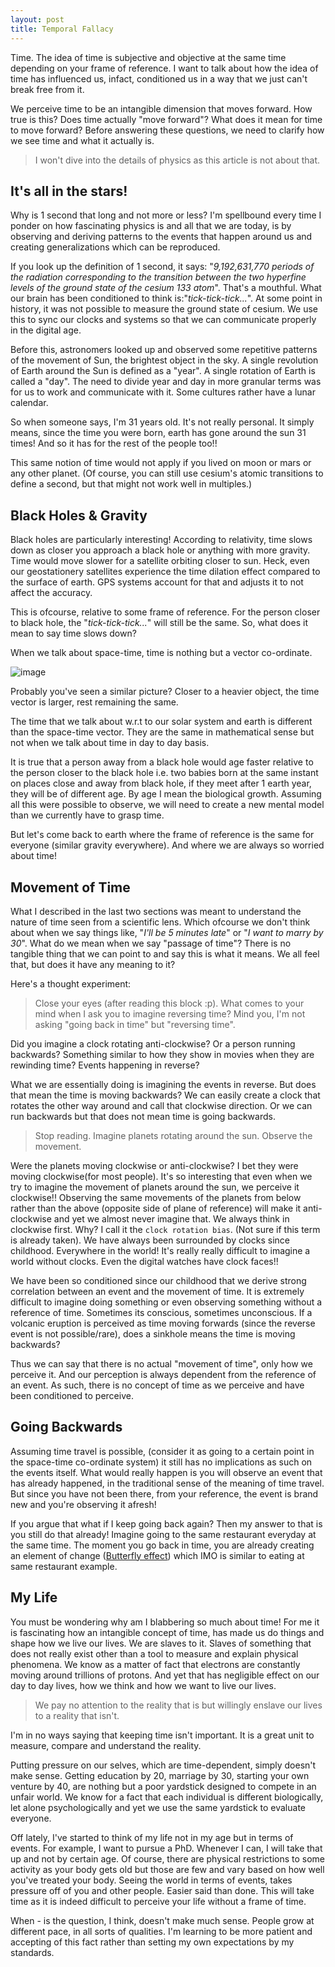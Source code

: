 ```yaml
---
layout: post
title: Temporal Fallacy
---
```


Time. The idea of time is subjective and objective at the same time depending on your frame of reference. I want to talk about how the idea of time has influenced us, infact, conditioned us in a way that we just can't break free from it.

We perceive time to be an intangible dimension that moves forward. How true is this? Does time actually "move forward"? What does it mean for time to move forward? Before answering these questions, we need to clarify how we see time and what it actually is.

> I won't dive into the details of physics as this article is not about that.

## It's all in the stars!

Why is 1 second that long and not more or less? I'm spellbound every time I ponder on how fascinating physics is and all that we are today, is by observing and deriving patterns to the events that happen around us and creating generalizations which can be reproduced.

If you look up the definition of 1 second, it says: "*9,192,631,770 periods of the radiation corresponding to the transition between the two hyperfine levels of the ground state of the cesium 133 atom*". That's a mouthful. What our brain has been conditioned to think is:"*tick-tick-tick...*". At some point in history, it was not possible to measure the ground state of cesium. We use this to sync our clocks and systems so that we can communicate properly in the digital age.

Before this, astronomers looked up and observed some repetitive patterns of the movement of Sun, the brightest object in the sky. A single revolution of Earth around the Sun is defined as a "year". A single rotation of Earth is called a "day". The need to divide year and day in more granular terms was for us to work and communicate with it. Some cultures rather have a lunar calendar.

So when someone says, I'm 31 years old. It's not really personal. It simply means, since the time you were born, earth has gone around the sun 31 times! And so it has for the rest of the people too!!

This same notion of time would not apply if you lived on moon or mars or any other planet. (Of course, you can still use cesium's atomic transitions to define a second, but that might not work well in multiples.)

## Black Holes & Gravity

Black holes are particularly interesting! According to relativity, time slows down as closer you approach a black hole or anything with more gravity. Time would move slower for a satellite orbiting closer to sun. Heck, even our geostationery satellites experience the time dilation effect compared to the surface of earth. GPS systems account for that and adjusts it to not affect the accuracy.

This is ofcourse, relative to some frame of reference. For the person closer to black hole, the "*tick-tick-tick...*" will still be the same. So, what does it mean to say time slows down?

When we talk about space-time, time is nothing but a vector co-ordinate. 

![image](https://hackmd.io/_uploads/Skxc_X4OT.png)

Probably you've seen a similar picture? Closer to a heavier object, the time vector is larger, rest remaining the same.

The time that we talk about w.r.t to our solar system and earth is different than the space-time vector. They are the same in mathematical sense but not when we talk about time in day to day basis.

It is true that a person away from a black hole would age faster relative to the person closer to the black hole i.e. two babies born at the same instant on places close and away from black hole, if they meet after 1 earth year, they will be of different age. By age I mean the biological growth. Assuming all this were possible to observe, we will need to create a new mental model than we currently have to grasp time. 

But let's come back to earth where the frame of reference is the same for everyone (similar gravity everywhere). And where we are always so worried about time!

## Movement of Time

What I described in the last two sections was meant to understand the nature of time seen from a scientific lens. Which ofcourse we don't think about when we say things like, "*I'll be 5 minutes late*" or "*I want to marry by 30*". What do we mean when we say "passage of time"? There is no tangible thing that we can point to and say this is what it means. We all feel that, but does it have any meaning to it?

Here's a thought experiment:
> Close your eyes (after reading this block :p). What comes to your mind when I ask you to imagine reversing time? Mind you, I'm not asking "going back in time" but "reversing time".

Did you imagine a clock rotating anti-clockwise? Or a person running backwards? Something similar to how they show in movies when they are rewinding time? Events happening in reverse?

What we are essentially doing is imagining the events in reverse. But does that mean the time is moving backwards? We can easily create a clock that rotates the other way around and call that clockwise direction. Or we can run backwards but that does not mean time is going backwards.

> Stop reading. Imagine planets rotating around the sun. Observe the movement. 

Were the planets moving clockwise or anti-clockwise? I bet they were moving clockwise(for most people). It's so interesting that even when we try to imagine the movement of planets around the sun, we perceive it clockwise!! Observing the same movements of the planets from below rather than the above (opposite side of plane of reference) will make it anti-clockwise and yet we almost never imagine that. We always think in clockwise first. Why? I call it the `clock rotation bias`. (Not sure if this term is already taken). We have always been surrounded by clocks since childhood. Everywhere in the world! It's really really difficult to imagine a world without clocks. Even the digital watches have clock faces!!

We have been so conditioned since our childhood that we derive strong correlation between an event and the movement of time. It is extremely difficult to imagine doing something or even observing something without a reference of time. Sometimes its conscious, sometimes unconscious. If a volcanic eruption is perceived as time moving forwards (since the reverse event is not possible/rare), does a sinkhole means the time is moving backwards?

Thus we can say that there is no actual "movement of time", only how we perceive it. And our perception is always dependent from the reference of an event. As such, there is no concept of time as we perceive and have been conditioned to perceive.

## Going Backwards

Assuming time travel is possible, (consider it as going to a certain point in the space-time co-ordinate system) it still has no implications as such on the events itself. What would really happen is you will observe an event that has already happened, in the traditional sense of the meaning of time travel. But since you have not been there, from your reference, the event is brand new and you're observing it afresh!

If you argue that what if I keep going back again? Then my answer to that is you still do that already! Imagine going to the same restaurant everyday at the same time. The moment you go back in time, you are already creating an element of change ([Butterfly effect](https://en.wikipedia.org/wiki/Butterfly_effect)) which IMO is similar to eating at same restaurant example.

## My Life

You must be wondering why am I blabbering so much about time! For me it is fascinating how an intangible concept of time, has made us do things and shape how we live our lives. We are slaves to it. Slaves of something that does not really exist other than a tool to measure and explain physical phenomena. We know as a matter of fact that electrons are constantly moving around trillions of protons. And yet that has negligible effect on our day to day lives, how we think and how we want to live our lives.

> We pay no attention to the reality that is but willingly enslave our lives to a reality that isn't.

I'm in no ways saying that keeping time isn't important. It is a great unit to measure, compare and understand the reality.

Putting pressure on our selves, which are time-dependent, simply doesn't make sense. Getting education by 20, marriage by 30, starting your own venture by 40, are nothing but a poor yardstick designed to compete in an unfair world. We know for a fact that each individual is different biologically, let alone psychologically and yet we use the same yardstick to evaluate everyone.

Off lately, I've started to think of my life not in my age but in terms of events. For example, I want to pursue a PhD. Whenever I can, I will take that up and not by certain age. Of course, there are physical restrictions to some activity as your body gets old but those are few and vary based on how well you've treated your body. Seeing the world in terms of events, takes pressure off of you and other people. Easier said than done. This will take time as it is indeed difficult to perceive your life without a frame of time.

When - is the question, I think, doesn't make much sense. People grow at different pace, in all sorts of qualities. I'm learning to be more patient and accepting of this fact rather than setting my own expectations by my standards.